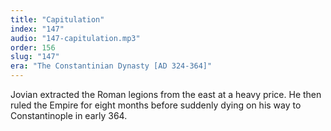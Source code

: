 ```yaml
---
title: "Capitulation"
index: "147"
audio: "147-capitulation.mp3"
order: 156
slug: "147"
era: "The Constantinian Dynasty [AD 324-364]"
---
```


Jovian extracted the Roman legions from the east at a heavy price. He then ruled the Empire for eight months before suddenly dying on his way to Constantinople in early 364.


